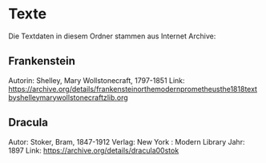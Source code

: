 # Texte

Die Textdaten in diesem Ordner stammen aus Internet Archive:

## Frankenstein
Autorin: Shelley, Mary Wollstonecraft, 1797-1851
Link: https://archive.org/details/frankensteinorthemodernprometheusthe1818textbyshelleymarywollstonecraftzlib.org


## Dracula

Autor: Stoker, Bram, 1847-1912
Verlag: New York : Modern Library
Jahr: 1897
Link: https://archive.org/details/dracula00stok